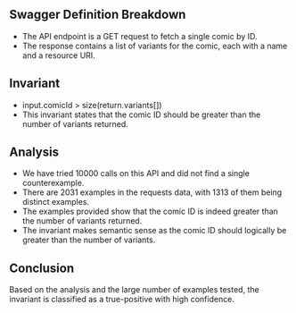 ## Swagger Definition Breakdown
- The API endpoint is a GET request to fetch a single comic by ID.
- The response contains a list of variants for the comic, each with a name and a resource URI.

## Invariant
- input.comicId > size(return.variants[])
- This invariant states that the comic ID should be greater than the number of variants returned.

## Analysis
- We have tried 10000 calls on this API and did not find a single counterexample.
- There are 2031 examples in the requests data, with 1313 of them being distinct examples.
- The examples provided show that the comic ID is indeed greater than the number of variants returned.
- The invariant makes semantic sense as the comic ID should logically be greater than the number of variants.

## Conclusion
Based on the analysis and the large number of examples tested, the invariant is classified as a true-positive with high confidence.
